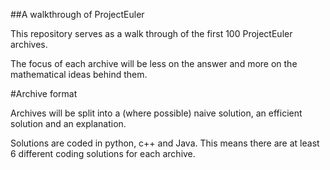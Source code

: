 ##A walkthrough of ProjectEuler

This repository serves as a walk through of the first 100 ProjectEuler archives.

The focus of each archive will be less on the answer and more on the mathematical ideas behind them.

#Archive format

Archives will be split into a (where possible) naive solution, an efficient solution and an explanation.

Solutions are coded in python, c++ and Java. This means there are at least 6 different coding solutions for each archive.
